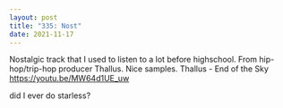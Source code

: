 ```yaml
---
layout: post
title: "335: Nost"
date: 2021-11-17
---
```


Nostalgic track that I used to listen to a lot before highschool. From hip-hop/trip-hop producer Thallus. Nice samples.
 Thallus - End of the Sky
https://youtu.be/MW64d1UE_uw


did I ever do starless?